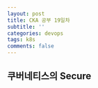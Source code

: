 ```yaml
---
layout: post
title: CKA 공부 19일차
subtitle: ''
categories: devops
tags: k8s
comments: false
---
```


## 쿠버네티스의 Secure
